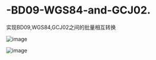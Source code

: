 # -BD09-WGS84-and-GCJ02.
实现BD09,WGS84,GCJ02之间的批量相互转换

![image](https://github.com/user-attachments/assets/05757706-fce1-45f8-920f-c942cf1a31d7)



![image](https://github.com/user-attachments/assets/ade01d23-8078-4131-a8a3-d3b1f8a320c2)




